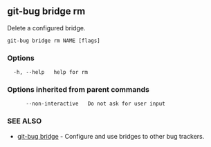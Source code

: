 ## git-bug bridge rm

Delete a configured bridge.

```
git-bug bridge rm NAME [flags]
```

### Options

```
  -h, --help   help for rm
```

### Options inherited from parent commands

```
      --non-interactive   Do not ask for user input
```

### SEE ALSO

* [git-bug bridge](git-bug_bridge.md)	 - Configure and use bridges to other bug trackers.

